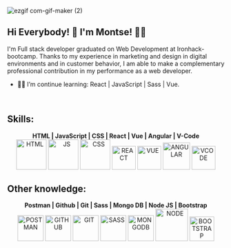 ![ezgif com-gif-maker (2)](https://user-images.githubusercontent.com/72262776/116782609-77613480-aa8a-11eb-9030-ff6be150a7e9.gif)



## Hi Everybody! 👋  I'm Montse! :woman_technologist:
I'm Full stack developer graduated on Web Development at Ironhack-bootcamp. Thanks to my experience in marketing and design in digital environments and in customer behavior, I am able to make a complementary professional contribution in my performance as a web developer.


- :woman_student: I’m continue learning: React | JavaScript | Sass | Vue.

<br>

## Skills:

<div display="flex" align="center" >
  <b text-align="center"> HTML | JavaScript | CSS | React | Vue | Angular | V-Code </b> 
  <br>
  
  <a>
  <img alt="HTML" width="70px" src="https://upload.wikimedia.org/wikipedia/commons/c/c5/Html5_dise%C3%B1o_web.png" />
  </a>
  
  <a>
  <img alt="JS" width="70px" src="https://banner2.cleanpng.com/20180720/pjj/kisspng-javascript-logo-html-clip-art-javascript-logo-5b5188b16dbcd8.5939232615320700654495.jpg" />
  </a>
    
  <a>
  <img alt="CSS" width="70px" src="https://gremmedia.hu/storage/app/uploads/public/5eb/e9a/f22/5ebe9af2215a9357125656.png" />
  </a>

  <a>
  <img alt="REACT" width="55px" src="https://miro.medium.com/max/1726/1*BFV8Gwt5BILa-xv04IK2ng.png" />
  </a>

   <a>
  <img alt="VUE" width="55px" src="https://upload.wikimedia.org/wikipedia/commons/thumb/9/95/Vue.js_Logo_2.svg/555px-Vue.js_Logo_2.svg.png" />
  </a> 
  
  <a>
  <img alt="ANGULAR" width="63px" src="https://upload.wikimedia.org/wikipedia/commons/thumb/c/cf/Angular_full_color_logo.svg/640px-Angular_full_color_logo.svg.png" />
  </a> 
 
  <a>
  <img alt="VCODE" width="55px" src="https://upload.wikimedia.org/wikipedia/commons/thumb/9/9a/Visual_Studio_Code_1.35_icon.svg/1024px-Visual_Studio_Code_1.35_icon.svg.png" />
  </a>
</div>


## Other knowledge:

<div display="flex" align="center" >
  <b text-align="center"> Postman | Github | Git | Sass | Mongo DB | Node JS | Bootstrap </b> 
  <br>
  
  <a>
    <img alt="POSTMAN" width="60px" src="https://iconape.com/wp-content/png_logo_vector/postman.png" />
  </a>
  
  <a>
    <img alt="GITHUB" width="60px" src="https://cdn.icon-icons.com/icons2/901/PNG/512/github_icon-icons.com_69253.png" />
  </a>
  
  <a>
  <img alt="GIT" width="60px" src="https://upload.wikimedia.org/wikipedia/commons/thumb/3/3f/Git_icon.svg/1024px-Git_icon.svg.png" />
  </a>

  <a>
  <img alt="SASS" width="60px" src="https://sass-lang.com/assets/img/styleguide/seal-color-aef0354c.png" />
  </a>
  
  <a>
  <img alt="MONGODB" width="60px" src="https://www.instana.com/media/01_INSTANA_IconSet_MongoDB.svg" />
  </a>
  
  <a>
  <img alt="NODE" width="75px" src="https://cdn0.iconfinder.com/data/icons/designer-skills/128/node-js-512.png" />
  </a>
  
   <a>
  <img alt="BOOTSTRAP" width="57px" src="https://developers.institute/wp-content/uploads/2020/05/Bootstrap.png" />
  </a> 
</div>

<!--
**Monch87/Monch87** is a ✨ _special_ ✨ repository because its `README.md` (this file) appears on your GitHub profile.

Here are some ideas to get you started:

## Find me around the web :earth_americas::

- 👯 I’m looking to collaborate on ...
- 🤔 I’m looking for help with ...
- 💬 Ask me about ...
- 📫 How to reach me: ...
- 😄 Pronouns: ...
- ⚡ Fun fact: ...
-->
